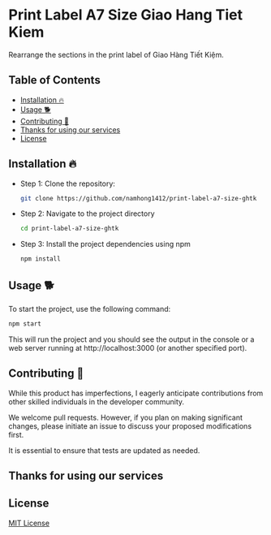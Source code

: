 # Print Label A7 Size Giao Hang Tiet Kiem

Rearrange the sections in the print label of Giao Hàng Tiết Kiệm.

## Table of Contents
- [Installation 🔥](#installation-)
- [Usage 🐕](#usage-)
- [Contributing 🔨](#contributing-)
- [Thanks for using our services](#thanks-for-using-our-services)
- [License](#license)

## Installation 🔥

- Step 1: Clone the repository:

  ```bash
  git clone https://github.com/namhong1412/print-label-a7-size-ghtk
  ```

- Step 2: Navigate to the project directory

  ```bash
  cd print-label-a7-size-ghtk
  ```

- Step 3: Install the project dependencies using npm

  ```bash
  npm install
  ```
  
## Usage 🐕

To start the project, use the following command:
  ```bash
  npm start
  ```

This will run the project and you should see the output in the console or a web server running at http://localhost:3000 (or another specified port).


## Contributing 🔨

While this product has imperfections, I eagerly anticipate contributions from other skilled individuals in the developer community.

We welcome pull requests. However, if you plan on making significant changes, please initiate an issue to discuss your proposed modifications first.

It is essential to ensure that tests are updated as needed.

## Thanks for using our services

## License

[MIT License](https://choosealicense.com/licenses/mit/)
